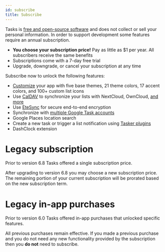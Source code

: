 ```yaml
---
id: subscribe
title: Subscribe
---
```


Tasks is [free and open-source
software](https://en.wikipedia.org/wiki/Free_and_open-source_software) and does
not collect or sell your personal information. In order to support development
some features require an annual subscription.

* **You choose your subscription price!** Pay as little as $1 per year. All
  subscribers receive the same benefits
* Subscriptions come with a 7-day free trial
* Upgrade, downgrade, or cancel your subscription at any time

Subscribe now to unlock the following features:

* [Customize](themes.md) your app with five base themes, 21 theme colors, 17
  accent colors, and 100+ custom list icons
* Use [CalDAV](caldav_intro.md) to synchronize your lists with NextCloud,
  OwnCloud, [and more](caldav_create_account.md)
* Use [EteSync](https://etesync.com) for secure end-to-end encryption
* Synchronize with [multiple Google Task accounts](google_tasks_setup.md)
* Google Places location search
* Create a new task or trigger a list notification using [Tasker
  plugins](tasker.md)
* DashClock extension

# Legacy subscription

Prior to version 6.8 Tasks offered a single subscription price.

After upgrading to version 6.8 you may choose a new subscription price. The remaining portion of your current subscription will be prorated based on the new subscription term.

# Legacy in-app purchases

Prior to version 6.0 Tasks offered in-app purchases that unlocked specific features.

All previous purchases remain effective. If you made a previous purchase and you do not need any new functionality provided by the subscription then you **do not** need to subscribe.
